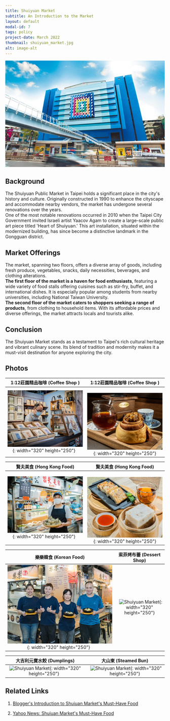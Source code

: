 ```yaml
---
title: Shuiyuan Market
subtitle: An Introduction to the Market
layout: default
modal-id: 7
tags: policy
project-date: March 2022
thumbnail: shuiyuan_market.jpg
alt: image-alt
---
```


![Shuiyuan Market](img/portfolio/shuiyuan_market.jpg)

## Background

The Shuiyuan Public Market in Taipei holds a significant place in the city's history and culture. Originally constructed in 1990 to enhance the cityscape and accommodate nearby vendors, the market has undergone several renovations over the years.  
One of the most notable renovations occurred in 2010 when the Taipei City Government invited Israeli artist Yaacov Agam to create a large-scale public art piece titled 'Heart of Shuiyuan.' This art installation, situated within the modernized building, has since become a distinctive landmark in the Gongguan district.


## Market Offerings

The market, spanning two floors, offers a diverse array of goods, including fresh produce, vegetables, snacks, daily necessities, beverages, and clothing alterations.  
**The first floor of the market is a haven for food enthusiasts**, featuring a wide variety of food stalls offering cuisines such as stir-fry, buffet, and international dishes. It is especially popular among students from nearby universities, including National Taiwan University.  
**The second floor of the market caters to shoppers seeking a range of products**, from clothing to household items. With its affordable prices and diverse offerings, the market attracts locals and tourists alike.


## Conclusion

The Shuiyuan Market stands as a testament to Taipei's rich cultural heritage and vibrant culinary scene. Its blend of tradition and modernity makes it a must-visit destination for anyone exploring the city.


## Photos

| 1:12莊園精品咖啡 (Coffee Shop )  | 1:12莊園精品咖啡 (Coffee Shop )   |
|:-------------------------------:|:--------------------------------:|
| ![Shuiyuan Market](img/portfolio/coffee_shop.jpg){: width="320" height="250"} &nbsp; | &nbsp; ![Shuiyuan Market](img/portfolio/coffee2.jpg){: width="320" height="250"}    |


|  賢夫美食 (Hong Kong Food) |  賢夫美食 (Hong Kong Food) |
|:-------------------------:|:--------------------------:|
| ![Shuiyuan Market](img/portfolio/hongkong1.jpg){: width="320" height="250"} &nbsp; | &nbsp; ![Shuiyuan Market](img/portfolio/hongkong2.jpg){: width="320" height="250"}  |


|  樂樂韓食 (Korean Food) |  索菲烤布蕾 (Dessert Shop) |
|:-------------------------:|:--------------------------:|
| ![Shuiyuan Market](img/portfolio/koreanfood.jpg){: width="320" height="250"} &nbsp; | &nbsp; ![Shuiyuan Market](img/portfolio/desssert.jpg){: width="320" height="250"}  |

|  大吉利元寶水餃 (Dumplings) |  大山東 (Steamed Bun) |
|:-------------------------:|:--------------------------:|
| ![Shuiyuan Market](img/portfolio/dunpling.jpg){: width="320" height="250"} &nbsp; | &nbsp; ![Shuiyuan Market](img/portfolio/bao.jpg){: width="320" height="250"}  |


## Related Links

1. [Blogger's Introduction to Shuiuan Market's Must-Have Food](https://www.popdaily.com.tw/food/1253649)

2. [Yahoo News: Shuiuan Market's Must-Have Food](https://tw.news.yahoo.com/%E5%8F%B0%E5%A4%A7%E4%BA%BA%E5%8F%A3%E8%A2%8B%E5%90%8D%E5%96%AE-%E6%B0%B4%E6%BA%90%E5%B8%82%E5%A0%B4-%E5%A5%BD%E8%A9%95%E5%BF%85%E5%90%83-%E9%99%90%E9%87%8F300%E9%A1%86%E7%83%A4%E8%82%89%E5%8C%85-%E6%9A%B4%E7%B4%85-000000360.html?guccounter=1&guce_referrer=aHR0cHM6Ly93d3cuZ29vZ2xlLmNvbS8&guce_referrer_sig=AQAAACSZI-h5cbHUI7owauRj3ssRfqY45vdvzfwzG8zKL8u5QyZFSU0AjtzIH5HIRN_gcCfVmnXl9nmZHDBoZwfpUs_ZXU4HlXIDajfkSf_fQPPW-ZfiB06mi2mmOyjBmT70zYw21v7X9pEtHkHvV7LC1jiz-gkkgzFV8L7BwhrQozpb)

